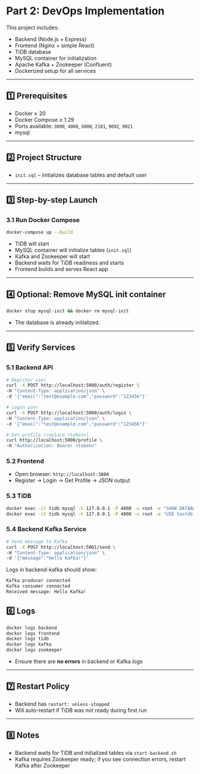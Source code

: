 # Part 2: DevOps Implementation

This project includes:

- Backend (Node.js + Express)
- Frontend (Nginx + simple React)
- TiDB database
- MySQL container for initialization
- Apache Kafka + Zookeeper (Confluent)
- Dockerized setup for all services

---

## 1️⃣ Prerequisites

- Docker ≥ 20
- Docker Compose ≥ 1.29
- Ports available: `3000`, `4000`, `5000`, `2181`, `9092`, `9021`
- mysql

---

## 2️⃣ Project Structure


- `init.sql` – initializes database tables and default user
---

## 3️⃣ Step-by-step Launch

### 3.1 Run Docker Compose

```bash
docker-compose up --build
```

- TiDB will start
- MySQL container will initialize tables (`init.sql`)
- Kafka and Zookeeper will start
- Backend waits for TiDB readiness and starts
- Frontend builds and serves React app

---

## 4️⃣ Optional: Remove MySQL init container

```bash
docker stop mysql-init && docker rm mysql-init
```

- The database is already initialized.

---

## 5️⃣ Verify Services

### 5.1 Backend API

```bash
# Register user
curl -X POST http://localhost:5000/auth/register \
-H "Content-Type: application/json" \
-d '{"email":"test@example.com","password":"123456"}'

# Login user
curl -X POST http://localhost:5000/auth/login \
-H "Content-Type: application/json" \
-d '{"email":"test@example.com","password":"123456"}'

# Get profile (replace <token>)
curl http://localhost:5000/profile \
-H "Authorization: Bearer <token>"
```

### 5.2 Frontend

- Open browser: `http://localhost:3000`
- Register → Login → Get Profile → JSON output

### 5.3 TiDB

```bash
docker exec -it tidb mysql -h 127.0.0.1 -P 4000 -u root -e "SHOW DATABASES;"
docker exec -it tidb mysql -h 127.0.0.1 -P 4000 -u root -e "USE testdb; SHOW TABLES;"
```
### 5.4 Backend Kafka Service

```bash
# Send message to Kafka
curl -X POST http://localhost:5001/send \
-H "Content-Type: application/json" \
-d '{"message":"Hello Kafka!"}'
```
Logs in backend-kafka should show:
```bash
Kafka producer connected
Kafka consumer connected
Received message: Hello Kafka!
```

## 6️⃣ Logs

```bash
docker logs backend
docker logs frontend
docker logs tidb
docker logs kafka
docker logs zookeeper
```

- Ensure there are **no errors** in backend or Kafka logs

---

## 7️⃣ Restart Policy

- Backend has `restart: unless-stopped`
- Will auto-restart if TiDB was not ready during first run

---

## 8️⃣ Notes

- Backend waits for TiDB and initialized tables via `start-backend.sh`
- Kafka requires Zookeeper ready; if you see connection errors, restart Kafka after Zookeeper

